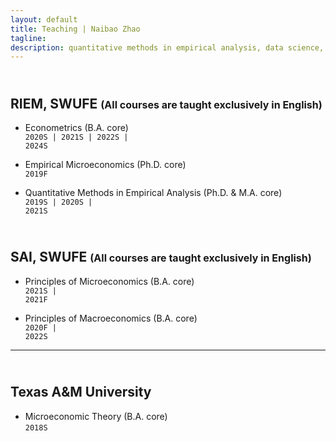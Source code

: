 ```yaml
---
layout: default
title: Teaching | Naibao Zhao
tagline: 
description: quantitative methods in empirical analysis, data science, and labor economics.
---
```

<!--
<div class="navbar">
    <div class="navbar-inner">
        <ul class="nav">
            <li><a href="#current">current courses</a></li>
            <li><a href="#shortcourses">short courses</a></li>
            <li><a href="#misc">misc lectures</a></li>
            <li><a href="#old">former courses</a></li>
        </ul>
    </div>
</div> -->
## <a name="instructor"></a> <br/> RIEM, SWUFE <font size ="3">(All courses are taught exclusively in English)</font>

- Econometrics (B.A. core)<br/> <!-- <code>[syllabus]</code><br/> -->
  <code>2020S | 2021S | 2022S | 2024S </code><br/>

- Empirical Microeconomics (Ph.D. core)<br/> <!-- <code>[syllabus]</code><br/> -->
  <code>2019F</code><br/>
  
- Quantitative Methods in Empirical Analysis (Ph.D. & M.A. core)<br/> <!-- <code>[syllabus]</code><br/> -->
  <code>2019S | 2020S | 2021S</code><br/>
<!-- - Data Scientist with R (MA), Spring 2019. <br/>
<code>[syllabus]</code><br/><br/> -->

## <a name="instructor"></a> <br/> SAI, SWUFE <font size ="3">(All courses are taught exclusively in English)</font>

- Principles of Microeconomics (B.A. core)<br/> <!-- <code>[syllabus]</code><br/> -->
  <code>2021S | 2021F</code><br/>

- Principles of Macroeconomics (B.A. core)<br/><!-- <code>[syllabus]</code><br/> -->
  <code>2020F | 2022S</code><br/>

---
## <a name="instructor"></a> <br/> Texas A&M University

- Microeconomic Theory (B.A. core)<br/>
  <code>2018S</code><br/><br/>
<!-- <code>[syllabus]</code><br/><br/> -->

<!--
#### <a name="instructor"></a>recitation instructor

<!-- - ECON 630: Microeconomic Theory II (PhD core), Texas A&M University, Spring 2015. <br/>

<!-- - ECMT 463: Introduction to Econometrics (undergraduate), Texas A&M University, Fall 2017. <br/>

<!-- - ECMT 461: Economic Data Analysis (undergraduate), Texas A&M University, Fall 2016, Spring 2017. <br/><br/> -->

<!--
#### <a name="ta"></a>teaching assistant

<!-- - ECON 675: Capstone (MS core), Texas A&M University, 2014-2015. <br/>

<!-- - ECON 311: Money and Banking (undergraduate), Texas A&M University, 2013-2014. <br/>

<!-- - ECON 202: Principles of Economics (undergraduate), Texas A&M University, 2013-2014. <br/><br/> -->
